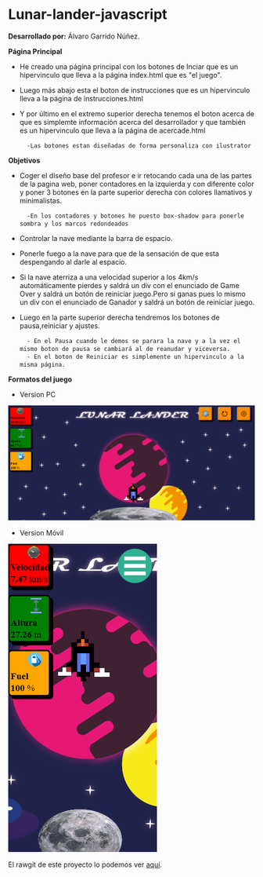 # Lunar-lander-javascript

__Desarrollado por:__ Álvaro Garrido Núñez.

__Página Principal__

* He creado una página principal con los botones de Inciar que es un hipervinculo que lleva a la página index.html que es "el juego".
* Luego más abajo esta el boton de instrucciones que es un hipervinculo lleva a la página de instrucciones.html
* Y por último en el extremo superior derecha tenemos el boton acerca de que es simplemte información acerca del desarrollador y que también es un hipervinculo que lleva a la página de acercade.html

		-Las botones estan diseñadas de forma personaliza con ilustrator

__Objetivos__

* Coger el diseño base del profesor e ir retocando cada una de las partes de la pagina web, poner contadores en la izquierda y con diferente color y poner 3 botones en la parte superior derecha con colores llamativos y minimalistas.

		-En los contadores y botones he puesto box-shadow para ponerle sombra y los marcos redondeados

* Controlar la nave mediante la barra de espacio.

* Ponerle fuego a la nave para que de la sensación de que esta despengando al darle al espacio.

* Si la nave aterriza a una velocidad superior a los 4km/s automáticamente pierdes y saldrá un div con el enunciado de Game Over y saldrá un botón de reiniciar juego.Pero si ganas pues lo mismo un div con el enunciado de Ganador y saldrá un botón de reiniciar juego.

* Luego en la parte superior derecha tendremos los botones de pausa,reiniciar y ajustes.
 
		- En el Pausa cuando le demos se parara la nave y a la vez el mismo boton de pausa se cambiará al de reanudar y viceversa.
		- En el boton de Reiniciar es simplemente un hipervinculo a la misma página.
     
__Formatos del juego__

* Version PC

![Version PC](https://github.com/Soontrax/Lunar-lander-javascript/blob/master/img/Lunar-Lander-pc.png)

* Version Móvil

![Version Móvil](https://github.com/Soontrax/Lunar-lander-javascript/blob/master/img/Lunar-Lander-mobile.png)

El rawgit de este proyecto lo podemos ver [aquí](https://rawgit.com/Soontrax/Lunar-lander-javascript/master/inicio.html).
